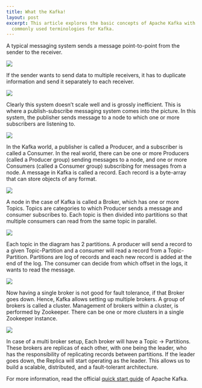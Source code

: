 ```yaml
---
title: What the Kafka!
layout: post
excerpt: This article explores the basic concepts of Apache Kafka with hand draw illustrations and explanations for some of the  
  commonly used terminologies for Kafka.
---
```


A typical messaging system sends a message point-to-point from the sender to the receiver.

![](https://paper-attachments.dropbox.com/s_C7CD0664535555038C18DBF202656ABC76127B377A7C8572729058D1F53C5EE0_1610712851413_image.png)


If the sender wants to send data to multiple receivers, it has to duplicate information and send it separately to each receiver.

![](https://paper-attachments.dropbox.com/s_C7CD0664535555038C18DBF202656ABC76127B377A7C8572729058D1F53C5EE0_1610713112466_image.png)


Clearly this system doesn’t scale well and is grossly inefficient. This is where a publish-subscribe messaging system comes into the picture. In this system, the publisher sends message to a node to which one or more subscribers are listening to.

![](https://paper-attachments.dropbox.com/s_C7CD0664535555038C18DBF202656ABC76127B377A7C8572729058D1F53C5EE0_1610713424245_image.png)


In the Kafka world, a publisher is called a Producer, and a subscriber is called a Consumer. In the real world, there can be one or more Producers (called a Producer group) sending messages to a node, and one or more Consumers (called a Consumer group) subscribing for messages from a node. A message in Kafka is called a record. Each record is a byte-array that can store objects of any format.

![](https://paper-attachments.dropbox.com/s_C7CD0664535555038C18DBF202656ABC76127B377A7C8572729058D1F53C5EE0_1610713819285_image.png)


A node in the case of Kafka is called a Broker, which has one or more Topics. Topics are categories to which Producer sends a message and consumer subscribes to. Each topic is then divided into partitions so that multiple consumers can read from the same topic in parallel.

![](https://paper-attachments.dropbox.com/s_C7CD0664535555038C18DBF202656ABC76127B377A7C8572729058D1F53C5EE0_1610716193159_image.png)


Each topic in the diagram has 2 partitions. A producer will send a record to a given Topic-Partition and a consumer will read a record from a Topic-Partition. Partitions are log of records and each new record is added at the end of the log. The consumer can decide from which offset in the logs, it wants to read the message.

![](https://paper-attachments.dropbox.com/s_C7CD0664535555038C18DBF202656ABC76127B377A7C8572729058D1F53C5EE0_1610716138452_image.png)


Now having a single broker is not good for fault tolerance, if that Broker goes down. Hence, Kafka allows setting up multiple brokers. A group of brokers is called a cluster. Management of brokers within a cluster, is performed by Zookeeper. There can be one or more clusters in a single Zookeeper instance.

![](https://paper-attachments.dropbox.com/s_C7CD0664535555038C18DBF202656ABC76127B377A7C8572729058D1F53C5EE0_1610716843589_image.png)


In case of a multi broker setup, Each broker will have a Topic → Partitions. These brokers are replicas of each other, with one being the leader, who has the responsibility of replicating records between partitions. If the leader goes down, the Replica will start operating as the leader. This allows us to build a scalable, distributed, and a fault-tolerant architecture.

For more information, read the official [quick start guide](https://kafka.apache.org/quickstart) of Apache Kafka.